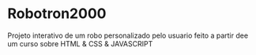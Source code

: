 # Robotron2000
Projeto interativo de um robo personalizado pelo usuario feito a partir dee um curso sobre HTML &amp; CSS &amp; JAVASCRIPT
